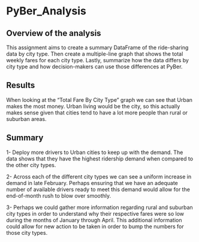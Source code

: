 # PyBer_Analysis

## **Overview of the analysis**

This assignment aims to create a summary DataFrame of the ride-sharing data by city type. Then create a multiple-line graph that shows the total weekly fares for each city type. Lastly, summarize how the data differs by city type and how decision-makers can use those differences at PyBer. 

## **Results**

When looking at the “Total Fare By City Type” graph we can see that Urban makes the most money. Urban living would be the city, so this actually makes sense given that cities tend to have a lot more people than rural or suburban areas. 
	
## **Summary**

1- Deploy more drivers to Urban cities to keep up with the demand. The data shows that they have the highest ridership demand when compared to the other city types. 

2- Across each of the different city types we can see a uniform increase in demand in late February. Perhaps ensuring that we have an adequate number of available drivers ready to meet this demand would allow for the end-of-month rush to blow over smoothly. 

3- Perhaps we could gather more information regarding rural and suburban city types in order to understand why their respective fares were so low during the months of January through April. This additional information could allow for new action to be taken in order to bump the numbers for those city types. 
